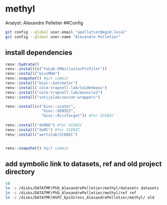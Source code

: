 # methyl

Analyst: Alexandre Pelletier
##Config
``` bash
git config --global user.email "apelletier@egid.local"
git config --global user.name "Alexandre Pelletier"
```
## install dependencies
``` r
renv::hydrate()
renv::install(c("YuLab-SMU/clusterProfiler"))
renv::install("missMDA")
renv::snapshot() #git commit
renv::install("bioc::batchelor")
renv::install('cole-trapnell-lab/leidenbase')
renv::install("cole-trapnell-lab/monocle3")
renv::install("satijalab/seurat-wrappers")

renv::install(c("bioc::scater",
                "bioc::GENIE3",
                "bioc::RcisTarget")) #for SCENIC
                
renv::install("doRNG") #for SCENIC
renv::install("doMC") #for SCENIC
renv::install("aertslab/SCENIC")


renv::snapshot() #git commit
```

## add symbolic link to datasets, ref and old project directory

``` bash
cd 
ln -s /disks/DATATMP/PhD_AlexandrePelletier/methyl/datasets datasets
ln -s /disks/DATATMP/PhD_AlexandrePelletier/methyl/ref ref
ln -s /disks/DATATMP/HSPC_EpiStress_AlexandrePelletier/methyl/ old 
```

<!--
## Design

``` bash
nohup Rscript scripts/01-design.R > logs/01.log &
```

## Quality Control

``` bash
nohup Rscript -e 'rmarkdown::render(input = here::here("scripts", "02-qc.Rmd"), output_file = "QC.html", output_dir = here::here("reports"), encoding = "UTF-8")' > logs/02.log &
```

## Statistical Analyses

``` bash
nohup Rscript scripts/03-analysis.R > logs/03.log &
```

## Meeting Slides

### 2021-02-22

``` bash
nohup Rscript -e 'rmarkdown::render(input = here::here("scripts", "20210222-meeting.Rmd"), output_dir = here::here("reports"))' > logs/20210222-meeting.log &
```
-->
